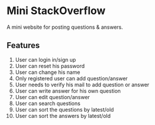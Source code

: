 # Mini StackOverflow
A mini website for posting questions & answers.

## Features 

<ol>
	<li>User can login in/sign up</li>
	<li>User can reset his password</li>
	<li>User can change his name</li>
	<li>Only registered user can add question/answer</li>
	<li>User needs to verify his mail to add question or answer</li>
	<li>User can write answer for his own question</li>
	<li>User can edit question/answer</li>
	<li>User can search questions</li>
	<li>User can sort the questions by latest/old</li>
	<li>User can sort the answers by latest/old</li>
</ol>  

